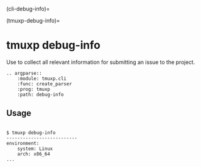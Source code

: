 (cli-debug-info)=

(tmuxp-debug-info)=

# tmuxp debug-info

Use to collect all relevant information for submitting an issue to
the project.

```{eval-rst}
.. argparse::
    :module: tmuxp.cli
    :func: create_parser
    :prog: tmuxp
    :path: debug-info
```

## Usage

```console

$ tmuxp debug-info
--------------------------
environment:
    system: Linux
    arch: x86_64
...

```
